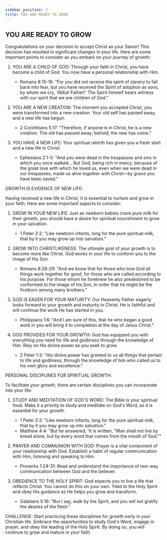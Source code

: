 ```yaml
---
sidebar_position: 2
title: YOU ARE READY TO GROW
---
```

## YOU ARE READY TO GROW

Congratulations on your decision to accept Christ as your Savior! This decision has resulted in significant changes in your life. Here are some important points to consider as you embark on your journey of growth:

1. YOU ARE A CHILD OF GOD: Through your faith in Christ, you have become a child of God. You now have a personal relationship with Him.
   - Romans 8:15-16: "For you did not receive the spirit of slavery to fall back into fear, but you have received the Spirit of adoption as sons, by whom we cry, 'Abba! Father!' The Spirit himself bears witness with our spirit that we are children of God."

2. YOU ARE A NEW CREATION: The moment you accepted Christ, you were transformed into a new creation. Your old self has passed away, and a new life has begun.
   - 2 Corinthians 5:17: "Therefore, if anyone is in Christ, he is a new creation. The old has passed away; behold, the new has come."

3. YOU HAVE A NEW LIFE: Your spiritual rebirth has given you a fresh start and a new life in Christ.
   - Ephesians 2:1-5: "And you were dead in the trespasses and sins in which you once walked... But God, being rich in mercy, because of the great love with which he loved us, even when we were dead in our trespasses, made us alive together with Christ—by grace you have been saved."

GROWTH IS EVIDENCE OF NEW LIFE:

Having received a new life in Christ, it is essential to nurture and grow in your faith. Here are some important aspects to consider:

1. GROW IN YOUR NEW LIFE: Just as newborn babies crave pure milk for their growth, you should have a desire for spiritual nourishment to grow in your salvation.
   - 1 Peter 2:2: "Like newborn infants, long for the pure spiritual milk, that by it you may grow up into salvation."

2. GROW INTO CHRISTLIKENESS: The ultimate goal of your growth is to become more like Christ. God works in your life to conform you to the image of His Son.
   - Romans 8:28-29: "And we know that for those who love God all things work together for good, for those who are called according to his purpose. For those whom he foreknew he also predestined to be conformed to the image of his Son, in order that he might be the firstborn among many brothers."

3. GOD IS EAGER FOR YOUR MATURITY: Our Heavenly Father eagerly looks forward to your growth and maturity in Christ. He is faithful and will continue the work He has started in you.
   - Philippians 1:6: "And I am sure of this, that he who began a good work in you will bring it to completion at the day of Jesus Christ."

4. GOD PROVIDES FOR YOUR GROWTH: God has equipped you with everything you need for life and godliness through the knowledge of Him. Rely on His divine power as you seek to grow.
   - 2 Peter 1:3: "His divine power has granted to us all things that pertain to life and godliness, through the knowledge of him who called us to his own glory and excellence."

PERSONAL DISCIPLINES FOR SPIRITUAL GROWTH:

To facilitate your growth, there are certain disciplines you can incorporate into your life:

1. STUDY AND MEDITATION OF GOD'S WORD: The Bible is your spiritual food. Make it a priority to study and meditate on God's Word, as it is essential for your growth.
   - 1 Peter 2:2: "Like newborn infants, long for the pure spiritual milk, that by it you may grow up into salvation."
   - Matthew 4:4: "But he answered, 'It is written, "Man shall not live by bread alone, but by every word that comes from the mouth of God.""

2. PRAYER AND COMMUNION WITH GOD: Prayer is a vital component of your relationship with God. Establish a habit of regular communication with Him, listening and speaking to Him.
   - Proverbs 1:24-31: Read and understand the importance of two-way communication between God and the believer.

3. OBEDIENCE TO THE HOLY SPIRIT: God expects you to live a life that reflects Christ. You cannot do this on your own. Yield to the Holy Spirit and obey His guidance as He helps you grow and transform.
   - Galatians 5:16: "But I say, walk by the Spirit, and you will not gratify the desires of the flesh."

CHALLENGE: Start practicing these disciplines for growth early in your Christian life. Embrace the opportunities to study God's Word, engage in prayer, and obey the leading of the Holy Spirit. By doing so, you will continue to grow and mature in your faith.